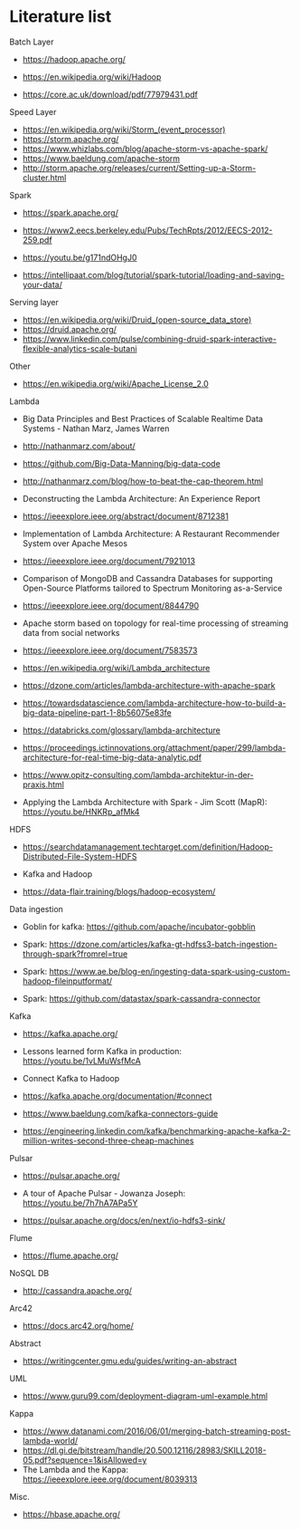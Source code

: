 # Literature list

Batch Layer
 - https://hadoop.apache.org/
 - https://en.wikipedia.org/wiki/Hadoop
 
 - https://core.ac.uk/download/pdf/77979431.pdf
 
 Speed Layer
 - https://en.wikipedia.org/wiki/Storm_(event_processor)
 - https://storm.apache.org/
 - https://www.whizlabs.com/blog/apache-storm-vs-apache-spark/
 - https://www.baeldung.com/apache-storm
 - http://storm.apache.org/releases/current/Setting-up-a-Storm-cluster.html
 
 Spark
 - https://spark.apache.org/
 - https://www2.eecs.berkeley.edu/Pubs/TechRpts/2012/EECS-2012-259.pdf
 - https://youtu.be/g171ndOHgJ0
 
 - https://intellipaat.com/blog/tutorial/spark-tutorial/loading-and-saving-your-data/
 
 Serving layer
 - https://en.wikipedia.org/wiki/Druid_(open-source_data_store)
 - https://druid.apache.org/
 - https://www.linkedin.com/pulse/combining-druid-spark-interactive-flexible-analytics-scale-butani
 
 Other
 - https://en.wikipedia.org/wiki/Apache_License_2.0
 
 Lambda 
 - Big Data Principles and Best Practices of Scalable Realtime Data Systems - Nathan Marz, James Warren
 - http://nathanmarz.com/about/
 - https://github.com/Big-Data-Manning/big-data-code
 - http://nathanmarz.com/blog/how-to-beat-the-cap-theorem.html

- Deconstructing the Lambda Architecture: An Experience Report	
- https://ieeexplore.ieee.org/abstract/document/8712381
- Implementation of Lambda Architecture: A Restaurant Recommender System over Apache Mesos
- https://ieeexplore.ieee.org/document/7921013
- Comparison of MongoDB and Cassandra Databases for supporting Open-Source Platforms tailored to Spectrum Monitoring as-a-Service
- https://ieeexplore.ieee.org/document/8844790
- Apache storm based on topology for real-time processing of streaming data from social networks
- https://ieeexplore.ieee.org/document/7583573
 
 - https://en.wikipedia.org/wiki/Lambda_architecture
 - https://dzone.com/articles/lambda-architecture-with-apache-spark
 - https://towardsdatascience.com/lambda-architecture-how-to-build-a-big-data-pipeline-part-1-8b56075e83fe
 - https://databricks.com/glossary/lambda-architecture
 - https://proceedings.ictinnovations.org/attachment/paper/299/lambda-architecture-for-real-time-big-data-analytic.pdf
 - https://www.opitz-consulting.com/lambda-architektur-in-der-praxis.html

- Applying the Lambda Architecture with Spark - Jim Scott (MapR): https://youtu.be/HNKRp_afMk4
 
 HDFS
 - https://searchdatamanagement.techtarget.com/definition/Hadoop-Distributed-File-System-HDFS

- Kafka and Hadoop
- https://data-flair.training/blogs/hadoop-ecosystem/
 
 Data ingestion
 - Goblin for kafka: https://github.com/apache/incubator-gobblin


- Spark: https://dzone.com/articles/kafka-gt-hdfss3-batch-ingestion-through-spark?fromrel=true
- Spark: https://www.ae.be/blog-en/ingesting-data-spark-using-custom-hadoop-fileinputformat/
- Spark: https://github.com/datastax/spark-cassandra-connector
 
 Kafka
 - https://kafka.apache.org/

- Lessons learned form Kafka in production: https://youtu.be/1vLMuWsfMcA

- Connect Kafka to Hadoop
- https://kafka.apache.org/documentation/#connect
- https://www.baeldung.com/kafka-connectors-guide
- https://engineering.linkedin.com/kafka/benchmarking-apache-kafka-2-million-writes-second-three-cheap-machines
 
 Pulsar
 - https://pulsar.apache.org/

- A tour of Apache Pulsar - Jowanza Joseph: https://youtu.be/7h7hA7APa5Y

- https://pulsar.apache.org/docs/en/next/io-hdfs3-sink/

Flume
- https://flume.apache.org/
 
 NoSQL DB
 - http://cassandra.apache.org/

Arc42
- https://docs.arc42.org/home/

Abstract 
- https://writingcenter.gmu.edu/guides/writing-an-abstract

UML
- https://www.guru99.com/deployment-diagram-uml-example.html
 
 Kappa
 - https://www.datanami.com/2016/06/01/merging-batch-streaming-post-lambda-world/
 - https://dl.gi.de/bitstream/handle/20.500.12116/28983/SKILL2018-05.pdf?sequence=1&isAllowed=y
 - The Lambda and the Kappa: https://ieeexplore.ieee.org/document/8039313

Misc.
- https://hbase.apache.org/